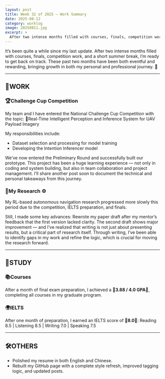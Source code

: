 ```yaml
---
layout: post
title: Week 32 of 2025 – Work Summary
date: 2025-08-12
category: worklog
image: 20250811.jpg
excerpt: >
  After two intense months filled with courses, finals, competition work, and a short summer break, I’m ready to get back on track.🌱
---
```

It’s been quite a while since my last update. After two intense months filled with courses, finals, competition work, and a short summer break, I’m ready to get back on track. These past two months have been both eventful and rewarding, bringing growth in both my personal and professional journey. 🌱

---
## 💼WORK

### 🏆Challenge Cup Competition 

My team and I have entered the National Challenge Cup Competition with the topic:
📎Real-Time Intelligent Perception and Inference System for UAV Payload Imagery

My responsibilities include:
- Dataset selection and processing for model training
- Developing the Intention Inferencer model 

We’ve now entered the Preliminary Round and successfully built our prototype. 
This project has been a huge learning experience — not only in coding and system building, but also in team collaboration and project management. I’ll share another post soon to document the technical and personal takeaways from this journey.

### 🧠My Research ⚙

My RL-based autonomous navigation research progressed more slowly this period due to the competition, IELTS preparation, and finals.

Still, I made some key advances:
Rewrote my paper draft after my mentor’s feedback that the first version lacked clarity.
The second draft shows major improvement — and I’ve realized that writing is not just about presenting results, but a critical part of research itself.
Through writing, I’ve been able to identify gaps in my work and refine the logic, which is crucial for moving the research forward.

---
## 📖STUDY

### 📚Courses 
After a month of final exam preparation, I achieved a 🎉**3.88 / 4.0 GPA**🎉, completing all courses in my graduate program.

### 🌍IELTS
After one month of preparation, I earned an IELTS score of 🎊**8.0**🎊:
Reading 8.5 | Listening 8.5 | Writing 7.0 | Speaking 7.5 

---
## 🛠OTHERS 

- Polished my resume in both English and Chinese. 
- Rebuilt my GitHub page with a complete style refresh, improved tagging logic, and updated posts.